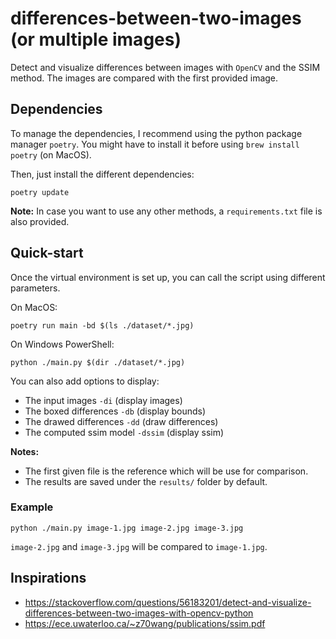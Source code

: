 # differences-between-two-images (or multiple images)
Detect and visualize differences between images with `OpenCV` and the SSIM method. The images are compared with the first provided image.

## Dependencies

To manage the dependencies, I recommend using the python package manager `poetry`. You might have to install it before using `brew install poetry` (on MacOS).

Then, just install the different dependencies:

    poetry update

**Note:** In case you want to use any other methods, a `requirements.txt` file is also provided.

## Quick-start

Once the virtual environment is set up, you can call the script using different parameters.

On MacOS:

    poetry run main -bd $(ls ./dataset/*.jpg)

On Windows PowerShell:

    python ./main.py $(dir ./dataset/*.jpg)

You can also add options to display:
- The input images `-di` (display images)
- The boxed differences `-db` (display bounds)
- The drawed differences `-dd` (draw differences)
- The computed ssim model `-dssim` (display ssim)

**Notes:**
* The first given file is the reference which will be use for comparison.
* The results are saved under the `results/` folder by default.

### Example

    python ./main.py image-1.jpg image-2.jpg image-3.jpg

`image-2.jpg` and `image-3.jpg` will be compared to `image-1.jpg`.

## Inspirations
- https://stackoverflow.com/questions/56183201/detect-and-visualize-differences-between-two-images-with-opencv-python
- https://ece.uwaterloo.ca/~z70wang/publications/ssim.pdf
